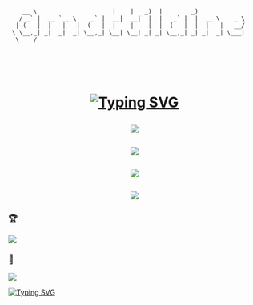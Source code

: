 ```
    __ \                     |    |   _)  |        _)
   / _` |  __ `__ \    _` |  __|  __|  |  |   _` |  |  __ \    _ \
  | (   |  |   |   |  (   |  |    |    |  |  (   |  |  |   |   __/
 \ \__,_| _|  _|  _| \__,_| \__| \__| _| _| \__,_| _| _|  _| \___|
  \____/

```

<h1 align="center">

<br/>

[![Typing SVG](<https://readme-typing-svg.herokuapp.com?font=Fira+Code&duration=3000&pause=500&repeat=false&random=false&width=435&lines=Hi! 👋 I'm @mattilaine; This is my personal GitHub profile; Great to have you in here :)>)](https://git.io/typing-svg)

![](https://github-readme-stats.vercel.app/api?username=mattilaine&theme=tokyonight&hide_border=true&include_all_commits=false&count_private=true)<br/>

![](https://github-readme-streak-stats.herokuapp.com/?user=mattilaine&theme=tokyonight&hide_border=true)<br/>

![](https://github-readme-stats.vercel.app/api/top-langs/?username=mattilaine&theme=tokyonight&hide_border=true&include_all_commits=true&count_private=true&layout=compact)

![](https://github-contributor-stats.vercel.app/api?username=mattilaine&limit=5&theme=tokyonight&combine_all_yearly_contributions=true)

### 🏆

![](https://github-profile-trophy.vercel.app/?username=mattilaine&theme=tokyonight&no-frame=true&no-bg=true&margin-w=4)

</h1>

### 👀

[![](https://visitcount.itsvg.in/api?id=mattilaine&icon=0&color=1)](https://visitcount.itsvg.in)

[![Typing SVG](<https://readme-typing-svg.herokuapp.com?font=Fira+Code&duration=5000&pause=500&random=false&width=535&lines=Espresso☕️+-%3E+Code💻+-%3E+Party🎉+(repeat)>)](https://git.io/typing-svg)
